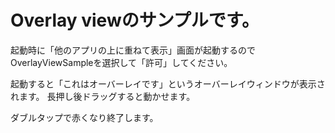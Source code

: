 # Overlay viewのサンプルです。

起動時に「他のアプリの上に重ねて表示」画面が起動するので<br>
OverlayViewSampleを選択して「許可」してください。<br>

起動すると「これはオーバーレイです」というオーバーレイウィンドウが表示されます。
長押し後ドラッグすると動かせます。

ダブルタップで赤くなり終了します。


